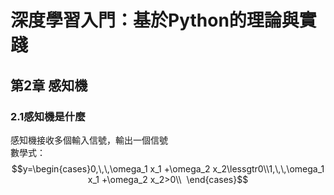 # 深度學習入門：基於Python的理論與實踐  
## 第2章 感知機
### 2.1感知機是什麼    
感知機接收多個輸入信號，輸出一個信號  
數學式： 
$$y=\begin{cases}0,\,\,\omega_1 x_1 +\omega_2 x_2\lessgtr0\\1,\,\,\omega_1 x_1 +\omega_2 x_2>0\\  \end{cases}$$ 
